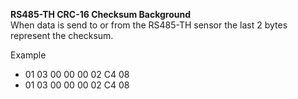**RS485-TH CRC-16 Checksum Background**  
When data is send to or from the RS485-TH sensor the last 2 bytes represent the checksum. 

Example
- 01 03 00 00 00 02 C4 08
- 01 03 00 00 00 02 C4 08


